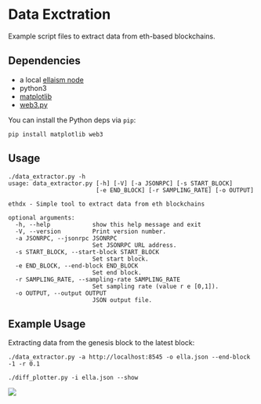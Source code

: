 # Data Exctration
Example script files to extract data from eth-based blockchains.

## Dependencies

 * a local [ellaism node](https://ellaism.org/install/)
 * python3 
 * [matplotlib](https://github.com/matplotlib/matplotlib)
 * [web3.py](https://github.com/ethereum/web3.py)

You can install the Python deps via `pip`:

```
pip install matplotlib web3
```

## Usage

```
./data_extractor.py -h
usage: data_extractor.py [-h] [-V] [-a JSONRPC] [-s START_BLOCK]
                         [-e END_BLOCK] [-r SAMPLING_RATE] [-o OUTPUT]

ethdx - Simple tool to extract data from eth blockchains

optional arguments:
  -h, --help            show this help message and exit
  -V, --version         Print version number.
  -a JSONRPC, --jsonrpc JSONRPC
                        Set JSONRPC URL address.
  -s START_BLOCK, --start-block START_BLOCK
                        Set start block.
  -e END_BLOCK, --end-block END_BLOCK
                        Set end block.
  -r SAMPLING_RATE, --sampling-rate SAMPLING_RATE
                        Set sampling rate (value r e [0,1]).
  -o OUTPUT, --output OUTPUT
                        JSON output file.
```

## Example Usage

Extracting data from the genesis block to the latest block:

```
./data_extractor.py -a http://localhost:8545 -o ella.json --end-block -1 -r 0.1 
```



```
./diff_plotter.py -i ella.json --show  
```



![](https://raw.githubusercontent.com/lexruee/practical-datasience/master/tutorials/data-extraction/ella-diff.png)
